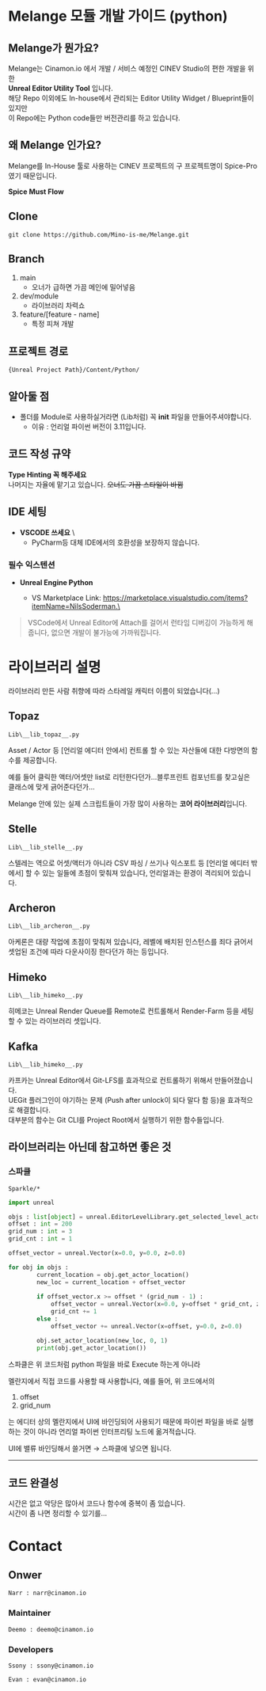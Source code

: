 # Melange 모듈 개발 가이드 (python)

## Melange가 뭔가요? 
Melange는 Cinamon.io 에서 개발 / 서비스 예정인 CINEV Studio의 편한 개발을 위한 \
**Unreal Editor Utility Tool** 입니다. \
해당 Repo 이외에도 In-house에서 관리되는 Editor Utility Widget / Blueprint들이 있지만\
이 Repo에는 Python code들만 버전관리를 하고 있습니다. 

## 왜 Melange 인가요? 

Melange를 In-House 툴로 사용하는 CINEV 프로젝트의 구 프로젝트명이 Spice-Pro 였기 때문입니다. 

**Spice Must Flow**

## Clone

```
git clone https://github.com/Mino-is-me/Melange.git
```

## Branch
1. main 
    * 오너가 급하면 가끔 메인에 밀어넣음
2. dev/module
    * 라이브러리 차력쇼 
3. feature/[feature - name]
    * 특정 피쳐 개발
## 프로젝트 경로

`{Unreal Project Path}/Content/Python/` 

## 알아둘 점

* 폴더를 Module로 사용하실거라면 (Lib처럼) 꼭 __init__ 파일을 만들어주셔야합니다. 
    * 이유 : 언리얼 파이썬 버전이 3.11입니다. 

## 코드 작성 규약 
**Type Hinting 꼭 해주세요**\
    나머지는 자율에 맡기고 있습니다. ~~오너도 가끔 스타일이 바뀜~~

## IDE 세팅

* **VSCODE 쓰세요** \
    * PyCharm등 대체 IDE에서의 호환성을 보장하지 않습니다.

### 필수 익스텐션
* **Unreal Engine Python**

    * VS Marketplace Link: https://marketplace.visualstudio.com/items?itemName=NilsSoderman.\
 >VSCode에서 Unreal Editor에 Attach를 걸어서 런타임 디버깅이 가능하게 해줍니다, 없으면 개발이 불가능에 가까워집니다.


# 라이브러리 설명

라이브러리 만든 사람 취향에 따라 스타레일 캐릭터 이름이 되었습니다(…)

## Topaz

`Lib\__lib_topaz__.py`

Asset / Actor 등 [언리얼 에디터 안에서] 컨트롤 할 수 있는 자산들에 대한 다방면의 함수를 제공합니다.

예를 들어 클릭한 액터/어셋만 list로 리턴한다던가…블루프린트 컴포넌트를 찾고싶은 클래스에 맞게 긁어준다던가…

Melange 안에 있는 실제 스크립트들이 가장 많이 사용하는 **코어 라이브러리**입니다.

## Stelle

`Lib\__lib_stelle__.py`

스텔레는 역으로 어셋/액터가 아니라 CSV 파싱 /  쓰기나 익스포트 등 [언리얼 에디터 밖에서] 할 수 있는 일들에 초점이 맞춰져 있습니다, 언리얼과는 환경이 격리되어 있습니다. 

## Archeron

`Lib\__lib_archeron__.py`

아케론은 대량 작업에 초점이 맞춰져 있습니다, 레벨에 배치된 인스턴스를 죄다 긁어서 셋업된 조건에 따라 다운사이징 한다던가 하는 등입니다.

## Himeko 

`Lib\__lib_himeko__.py`

히메코는 Unreal Render Queue를 Remote로 컨트롤해서 Render-Farm 등을 세팅할 수 있는 라이브러리 셋입니다.

## Kafka 
`Lib\__lib_himeko__.py`

카프카는 Unreal Editor에서 Git-LFS를 효과적으로 컨트롤하기 위해서 만들어졌습니다. \
UEGit 플러그인이 야기하는 문제 (Push after unlock이 되다 말다 함 등)을 효과적으로 해결합니다. \
대부분의 함수는 Git CLI를 Project Root에서 실행하기 위한 함수들입니다.


## 라이브러리는 아닌데 참고하면 좋은 것

### 스파클

`Sparkle/*`

```python
import unreal 

objs : list[object] = unreal.EditorLevelLibrary.get_selected_level_actors()
offset : int = 200
grid_num : int = 3
grid_cnt : int = 1

offset_vector = unreal.Vector(x=0.0, y=0.0, z=0.0)

for obj in objs : 
        current_location = obj.get_actor_location()
        new_loc = current_location + offset_vector
        
        if offset_vector.x >= offset * (grid_num - 1) :
            offset_vector = unreal.Vector(x=0.0, y=offset * grid_cnt, z=0.0)
            grid_cnt += 1
        else :
            offset_vector += unreal.Vector(x=offset, y=0.0, z=0.0)

        obj.set_actor_location(new_loc, 0, 1)
        print(obj.get_actor_location())
```

스파클은 위 코드처럼 python 파일을 바로 Execute 하는게 아니라 

멜란지에서 직접 코드를 사용할 때 사용합니다, 
예를 들어, 위 코드에서의 

1. offset
2. grid_num

는 에디터 상의 멜란지에서 UI에 바인딩되어 사용되기 때문에 파이썬 파일을 바로 실행하는 것이 아니라 언리얼 파이썬 인터프리팅 노드에 옮겨적습니다. 

UI에 밸류 바인딩해서 쓸거면 → 스파클에 넣으면 됩니다. 

---
## 코드 완결성
시간은 없고 악당은 많아서 코드나 함수에 중복이 좀 있습니다.\
시간이 좀 나면 정리할 수 있기를...

# Contact
## Onwer
    Narr : narr@cinamon.io 
### Maintainer
    Deemo : deemo@cinamon.io
### Developers
    Ssony : ssony@cinamon.io

    Evan : evan@cinamon.io